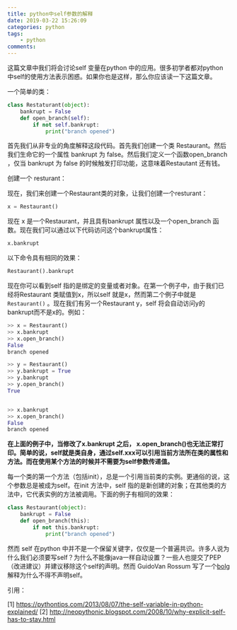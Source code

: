 ```yaml
---
title: python中self参数的解释
date: 2019-03-22 15:26:09
categories: python
tags:
	- python
comments:
---
```


这篇文章中我们将会讨论self 变量在python 中的应用。很多初学者都对python 中self的使用方法表示困惑。如果你也是这样，那么你应该读一下这篇文章。

一个简单的类：

```python
class Restaturant(object):
	bankrupt = False
    def open_branch(self):
        if not self.bankrupt:
            print("branch opened")
```

首先我们从非专业的角度解释这段代码。首先我们创建一个类 Restaurant。然后我们生命它的一个属性 bankrupt 为 false。然后我们定义一个函数open_branch ，仅当 bankrupt 为 false 的时候触发打印功能，这意味着Restautant 还有钱。

创建一个 resturant：

现在，我们来创建一个Restaurant类的对象，让我们创建一个resturant：

```python
x = Restaurant()
```

现在 x 是一个Restaurant，并且具有bankrupt 属性以及一个open_branch 函数。现在我们可以通过以下代码访问这个bankrupt属性：

```python
x.bankrupt
```

以下命令具有相同的效果：

```python
Restaurant().bankrupt
```

现在你可以看到self 指的是绑定的变量或者对象。在第一个例子中，由于我们已经将Restaurant 类赋值到x，所以self 就是x，然而第二个例子中就是`Restaurant()` 。现在我们有另一个Restaurant y，self 将会自动访问y的bankrupt而不是x的。例如：

```python
>> x = Restaurant()
>> x.bankrupt
>> x.open_branch()
False
branch opened

>> y = Restaurant()
>> y.bankrupt = True
>> y.bankrupt
>> y.open_branch()
True


>> x.bankrupt
>> x.open_branch()
False
branch opened
```

**在上面的例子中，当修改了x.bankrupt 之后， x.open_branch()也无法正常打印。简单的说，self就是类自身，通过self.xxx可以引用当前方法所在类的属性和方法。而在使用某个方法的时候并不需要为self参数传递值。**

每一个类的第一个方法（包括init），总是一个引用当前类的实例。更通俗的说，这个参数总是被成为self。在init 方法中，self 指的是新创建的对象；在其他类的方法中，它代表实例的方法被调用。下面的例子有相同的效果：

```python
class Restaurant(object):
    bankrupt = False
    def open_branch(this):
        if not this.bankrupt:
            print("branch opened")
```

然而 self 在python 中并不是一个保留关键字，仅仅是一个普遍共识。许多人说为什么我们必须要写self？为什么不能像java一样自动设置？一些人也提交了PEP（改进建议）并建议移除这个self的声明。然而 GuidoVan Rossum 写了一个[bolg](http://neopythonic.blogspot.com/2008/10/why-explicit-self-has-to-stay.html)解释为什么不得不声明self。





引用：

[1] <https://pythontips.com/2013/08/07/the-self-variable-in-python-explained/>
[2] <http://neopythonic.blogspot.com/2008/10/why-explicit-self-has-to-stay.html>

